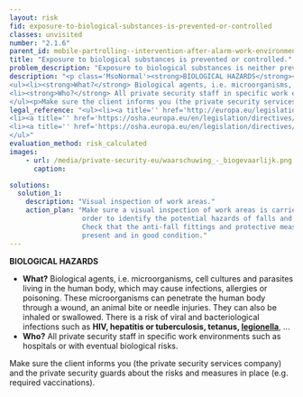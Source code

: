 ```yaml
---
layout: risk
fid: exposure-to-biological-substances-is-prevented-or-controlled
classes: unvisited
number: "2.1.6"
parent_id: mobile-partrolling--intervention-after-alarm-work-environment-site-related
title: "Exposure to biological substances is prevented or controlled."
problem_description: "Exposure to biological substances is neither prevented nor controlled"
description: "<p class='MsoNormal'><strong>BIOLOGICAL HAZARDS</strong></p>&#13;
<ul><li><strong>What?</strong> Biological agents, i.e. microorganisms, cell cultures and parasites living in the human body, which may cause infections, allergies or poisoning. These microorganisms can penetrate the human body through a wound, an animal bite or needle injuries. They can also be inhaled or swallowed. There is a risk of viral and bacteriological infections such as <strong>HIV, hepatitis or tuberculosis, tetanus, <a title='' href='http://www.hse.gov.uk/legionnaires/' target='_blank' rel='nofollow'>legionella</a></strong>, ...</li>&#13;
<li><strong>Who?</strong> All private security staff in specific work environments such as hospitals or with eventual biological risks. </li>&#13;
</ul><p>Make sure the client informs you (the private security services company) and the private security guards about the risks and measures in place (e.g. required vaccinations).</p>"
legal_reference: "<ul><li><a title='' href='http://europa.eu/legislation_summaries/employment_and_social_policy/health_hygiene_safety_at_work/c11113_en.htm' rel='nofollow' target='_blank'>89/391/CEE Implementing measures to improve the health and safety of workers (framework directive).</a></li>&#13;
<li><a title='' href='https://osha.europa.eu/en/legislation/directives/workplaces-equipment-signs-personal-protective-equipment/osh-directives/2' rel='nofollow' target='_blank'>89/654/EEC Directive on the minimum safety and health requirements for the workplace</a>.</li>&#13;
<li><a title='' href='https://osha.europa.eu/en/legislation/directives/exposure-to-biological-agents/77' rel='nofollow' target='_blank'>2000/54/EC Directive on the protection of workers from risks related to exposure to biological agents at work.</a></li>&#13;
</ul>"
evaluation_method: risk_calculated
images:
    - url: /media/private-security-eu/waarschuwing_-_biogevaarlijk.png
      caption: 

solutions:
  solution_1:
    description: "Visual inspection of work areas."
    action_plan: "Make sure a visual inspection of work areas is carried out in
                  order to identify the potential hazards of falls and slips.
                  Check that the anti-fall fittings and protective measures are
                  present and in good condition."
---
```

**BIOLOGICAL HAZARDS**

  * **What?** Biological agents, i.e. microorganisms, cell cultures and parasites living in the human body, which may cause infections, allergies or poisoning. These microorganisms can penetrate the human body through a wound, an animal bite or needle injuries. They can also be inhaled or swallowed. There is a risk of viral and bacteriological infections such as **HIV, hepatitis or tuberculosis, tetanus, [legionella](http://www.hse.gov.uk/legionnaires/)**, ...
  * **Who?** All private security staff in specific work environments such as hospitals or with eventual biological risks. 

Make sure the client informs you (the private security services company) and
the private security guards about the risks and measures in place (e.g.
required vaccinations).


